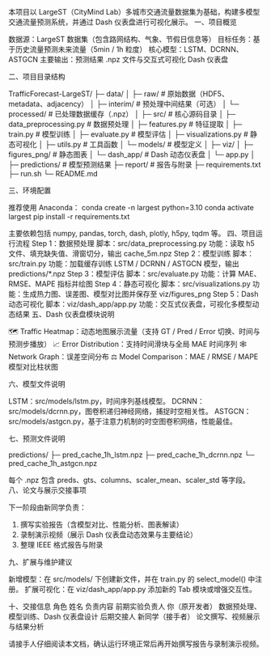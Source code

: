 本项目以 LargeST（CityMind Lab）多城市交通流量数据集为基础，构建多模型交通流量预测系统，并通过 Dash 仪表盘进行可视化展示。
一、项目概览

数据源：LargeST 数据集（包含路网结构、气象、节假日信息等）
目标任务：基于历史流量预测未来流量（5min / 1h 粒度）
核心模型：LSTM、DCRNN、ASTGCN
主要输出：预测结果 .npz 文件与交互式可视化 Dash 仪表盘

二、项目目录结构

TrafficForecast-LargeST/
├─ data/
│  ├─ raw/                  # 原始数据（HDF5、metadata、adjacency）
│  ├─ interim/              # 预处理中间结果（可选）
│  └─ processed/            # 已处理数据缓存（.npz）
│
├─ src/                     # 核心源码目录
│  ├─ data_preprocessing.py # 数据预处理
│  ├─ features.py           # 特征提取
│  ├─ train.py              # 模型训练
│  ├─ evaluate.py           # 模型评估
│  ├─ visualizations.py     # 静态可视化
│  ├─ utils.py              # 工具函数
│  └─ models/               # 模型定义
│
├─ viz/
│  ├─ figures_png/          # 静态图表
│  └─ dash_app/             # Dash 动态仪表盘
│     └─ app.py
│
├─ predictions/             # 模型预测结果
├─ report/                  # 报告与附录
├─ requirements.txt
├─ run.sh
└─ README.md

三、环境配置

推荐使用 Anaconda：
conda create -n largest python=3.10
conda activate largest
pip install -r requirements.txt

主要依赖包括 numpy, pandas, torch, dash, plotly, h5py, tqdm 等。
四、项目运行流程
Step 1：数据预处理
脚本：src/data_preprocessing.py
功能：读取 h5 文件、填充缺失值、滑窗切分，输出 cache_5m.npz
Step 2：模型训练
脚本：src/train.py
功能：加载缓存训练 LSTM / DCRNN / ASTGCN 模型，输出 predictions/*.npz
Step 3：模型评估
脚本：src/evaluate.py
功能：计算 MAE、RMSE、MAPE 指标并绘图
Step 4：静态可视化
脚本：src/visualizations.py
功能：生成热力图、误差图、模型对比图并保存至 viz/figures_png
Step 5：Dash 动态可视化
脚本：viz/dash_app/app.py
功能：交互式仪表盘，可视化多模型动态结果
五、Dash 仪表盘模块说明

🗺 Traffic Heatmap：动态地图展示流量（支持 GT / Pred / Error 切换、时间与预测步播放）
📈 Error Distribution：支持时间滑块与全局 MAE 时间序列
🕸 Network Graph：误差空间分布
⚖ Model Comparison：MAE / RMSE / MAPE 模型对比柱状图

六、模型文件说明

LSTM：src/models/lstm.py，时间序列基线模型。
DCRNN：src/models/dcrnn.py，图卷积递归神经网络，捕捉时空相关性。
ASTGCN：src/models/astgcn.py，基于注意力机制的时空图卷积网络，性能最佳。

七、预测文件说明

predictions/
├─ pred_cache_1h_lstm.npz
├─ pred_cache_1h_dcrnn.npz
└─ pred_cache_1h_astgcn.npz

每个 .npz 包含 preds、gts、columns、scaler_mean、scaler_std 等字段。
八、论文与展示交接事项

下一阶段由新同学负责：
1. 撰写实验报告（含模型对比、性能分析、图表解读）
2. 录制演示视频（展示 Dash 仪表盘动态效果与主要结论）
3. 整理 IEEE 格式报告与附录

九、扩展与维护建议

新增模型：在 src/models/ 下创建新文件，并在 train.py 的 select_model() 中注册。
扩展可视化：在 viz/dash_app/app.py 添加新的 Tab 模块或增强交互性。

十、交接信息
角色	姓名	负责内容
前期实验负责人	你（原开发者）	数据预处理、模型训练、Dash 仪表盘设计
后期交接人	新同学（接手者）	论文撰写、视频展示与结果分析

请接手人仔细阅读本文档，确认运行环境正常后再开始撰写报告与录制演示视频。
